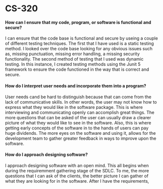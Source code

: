 # CS-320
#### How can I ensure that my code, program, or software is functional and secure?
I can ensure that the code base is functional and secure by useing a couple of different testing techniques. The first that I have used is a static testing method. 
I looked over the code base looking for any obvious issues such as, missing punctuation, missing error handling, a missing security functionality. The second method 
of testing that I used was dynamic testing. In this instance, I created testing methods using the Junit 5 framework to ensure the code functioned in the way that is correct and secure.
#### How do I interpret user needs and incorporate them into a program?
User needs cand be hard to distinguish because that can come from the lack of communicative skills. In other words, the user may not know how to express what 
they would like in the software package. This is where interviewing and communicating openly can accomplish great things. The more questions that can be asked 
of the user can usually draw a clearer picture of what they would like to see in the software. Also, this is where getting early concepts of the software in to 
the hands of users can pay huge dividends. The more eyes on the software and using it, allows for the development team to gather greater feedback in ways to improve upon the software. 
#### How do I approach designing software?
I approach designing software with an open mind. This all begins when during the requiremment gathering stage of the SDLC. To me, the more questions that I can ask of the clients, the better picture I can gather of what they are looking for in the software. After I have the requirements, 

